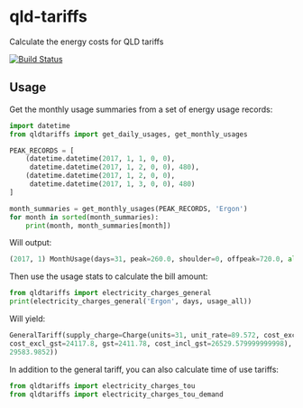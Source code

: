 # qld-tariffs

Calculate the energy costs for QLD tariffs

[![Build Status](https://travis-ci.org/aguinane/qld-tariffs.svg?branch=master)](https://travis-ci.org/aguinane/qld-tariffs)

## Usage

Get the monthly usage summaries from a set of energy usage records:

```python
import datetime
from qldtariffs import get_daily_usages, get_monthly_usages

PEAK_RECORDS = [
    (datetime.datetime(2017, 1, 1, 0, 0),
     datetime.datetime(2017, 1, 2, 0, 0), 480),
    (datetime.datetime(2017, 1, 2, 0, 0),
     datetime.datetime(2017, 1, 3, 0, 0), 480)
]

month_summaries = get_monthly_usages(PEAK_RECORDS, 'Ergon')
for month in sorted(month_summaries):
    print(month, month_summaries[month])
```

Will output:

```python
(2017, 1) MonthUsage(days=31, peak=260.0, shoulder=0, offpeak=720.0, all=980.0, demand=1.5384615384615385)
```

Then use the usage stats to calculate the bill amount:

```python
from qldtariffs import electricity_charges_general
print(electricity_charges_general('Ergon', days, usage_all))
```

Will yield:

```python
GeneralTariff(supply_charge=Charge(units=31, unit_rate=89.572, cost_excl_gst=2776.732, gst=277.6732, cost_incl_gst=3054.4052), all_usage=Charge(units=980.0, unit_rate=24.61,
cost_excl_gst=24117.8, gst=2411.78, cost_incl_gst=26529.579999999998), total_charges=Charge(units=None, unit_rate=None, cost_excl_gst=26894.532, gst=2689.4532, cost_incl_gst=
29583.9852))
```

In addition to the general tariff, you can also calculate time of use tariffs:

```python
from qldtariffs import electricity_charges_tou
from qldtariffs import electricity_charges_tou_demand
```
